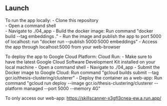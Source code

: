 ## Launch
To run the app locally:
	- Clone this repository <br>
	- Open a command shell <br>
	- Navigate to ./04_app
	- Build the docker image: Run command "docker build --tag embeddings ."
	- Run the image and publish the app to port 5000 of localhost: run "docker run --publish 5000:5000 embeddings"
	- Access the app through localhost:5000 from your web-browser

To deploy the app to Google Cloud Platform: Cloud Run:
	- Make sure to have the latest Google Cloud Software Development Kit installed on your local machine
	- Open a command shell
	- Navigate to ./04_app
	- Submit the Docker image to Google Cloud: Run command "gcloud builds submit --tag gcr.io/thesis-clustering/clusterer"
	- Deploy the container as a web-app: Run command "gcloud run deploy --image gcr.io/thesis-clustering/clusterer --platform managed --port 5000 --memory 4G"

To only access our web-app:
https://skillscanner-x3gfl3cnea-ew.a.run.app/
